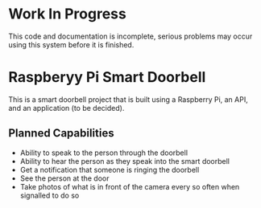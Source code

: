 # Work In Progress
This code and documentation is incomplete, serious problems may occur using this system before it is finished.

# Raspberyy Pi Smart Doorbell

This is a smart doorbell project that is built using a Raspberry Pi, an API, and an application (to be decided).

## Planned Capabilities
- Ability to speak to the person through the doorbell
- Ability to hear the person as they speak into the smart doorbell
- Get a notification that someone is ringing the doorbell
- See the person at the door
- Take photos of what is in front of the camera every so often when signalled to do so
